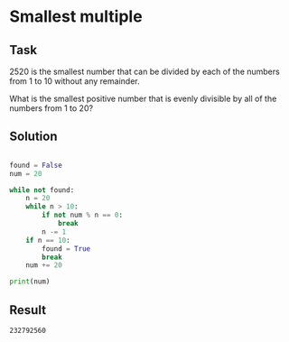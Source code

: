 # Smallest multiple

## Task

2520 is the smallest number that can be divided by each of the numbers from 1 to
10 without any remainder.

What is the smallest positive number that is evenly divisible by all of the
numbers from 1 to 20?

## Solution

``` python

found = False
num = 20

while not found:
    n = 20
    while n > 10:
        if not num % n == 0:
            break
        n -= 1
    if n == 10:
        found = True
        break
    num += 20

print(num)

```

## Result

    232792560
